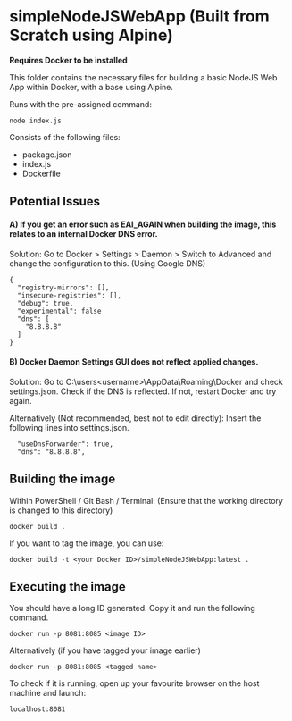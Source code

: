 # simpleNodeJSWebApp (Built from Scratch using Alpine)
**Requires Docker to be installed**

This folder contains the necessary files for building a basic NodeJS Web App within Docker, with a base using Alpine.

Runs with the pre-assigned command:
```
node index.js
```

Consists of the following files:
- package.json
- index.js
- Dockerfile

## Potential Issues
#### A) If you get an error such as EAI_AGAIN when building the image, this relates to an internal Docker DNS error.

Solution:
Go to Docker > Settings > Daemon > Switch to Advanced and change the configuration to this. (Using Google DNS)
```
{
  "registry-mirrors": [],
  "insecure-registries": [],
  "debug": true,
  "experimental": false
  "dns": [
    "8.8.8.8"
  ]
}
```

#### B) Docker Daemon Settings GUI does not reflect applied changes.

Solution:
Go to C:\users\<username>\AppData\Roaming\Docker and check settings.json.
Check if the DNS is reflected. If not, restart Docker and try again.

Alternatively (Not recommended, best not to edit directly):
Insert the following lines into settings.json.
```
  "useDnsForwarder": true,
  "dns": "8.8.8.8",
```

## Building the image
Within PowerShell / Git Bash / Terminal:
(Ensure that the working directory is changed to this directory)
```
docker build .
```

If you want to tag the image, you can use:
```
docker build -t <your Docker ID>/simpleNodeJSWebApp:latest .
```

## Executing the image
You should have a long ID generated. Copy it and run the following command.
```
docker run -p 8081:8085 <image ID>
```

Alternatively (if you have tagged your image earlier)
```
docker run -p 8081:8085 <tagged name>
```

To check if it is running, open up your favourite browser on the host machine and launch:
```
localhost:8081
```